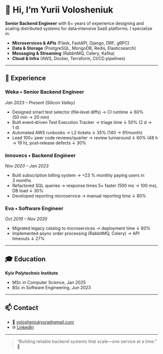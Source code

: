 <!--
  README.md for GitHub profile
-->

# 👋 Hi, I’m Yurii Volosheniuk

**Senior Backend Engineer** with 6+ years of experience designing and scaling distributed systems for data‑intensive SaaS platforms. I specialize in:

- **Microservices & APIs** (Flask, FastAPI, Django, DRF, gRPC)  
- **Data & Storage** (PostgreSQL, MongoDB, Redis, Elasticsearch)  
- **Messaging & Streaming** (RabbitMQ, Celery, Kafka)  
- **Cloud & Infra** (AWS, Docker, Terraform, CI/CD pipelines)  

---

## 💼 Experience

### Weka • Senior Backend Engineer  
*Jan 2023 – Present (Silicon Valley)*  
- Designed smart test selector (file‑level diffs) → CI runtime ↓ 60% (50 min → 20 min)  
- Built event‑driven Test Execution Tracker → triage time ↓ 50% (2 d → 1 d)  
- Automated AWS runbooks → L2 tickets ↓ 35% (140 → 91/month)  
- Lead 100+ peer code reviews/quarter → review turnaround ↓ 60% (48 h → 19 h), post‑release defects ↓ 30%  

### Innovecs • Backend Engineer  
*Nov 2020 – Jan 2023*  
- Built subscription billing system → +23 % monthly paying users in 3 months  
- Refactored SQL queries → response times 5× faster (500 ms → 100 ms), DB load ↓ 30%  
- Developed reporting microservice → manual reporting time ↓ 80%  

### Eva • Software Engineer  
*Oct 2019 – Nov 2020*  
- Migrated legacy catalog to microservices → deployment time ↓ 60%  
- Implemented async order processing (RabbitMQ, Celery) → API timeouts ↓ 27%  

---

## 🎓 Education

**Kyiv Polytechnic Institute**  
- MSc in Computer Science, Jan 2025  
- BSc in Software Engineering, Jun 2023  

---

## 📫 Contact

- 📧 [volosheniukyura@gmail.com](mailto:volosheniukyura@gmail.com)  
- 🌐 [LinkedIn](https://linkedin.com/in/yurii-volosheniuk)  
---

> “Building reliable backend systems that scale—one service at a time.” 🚀
